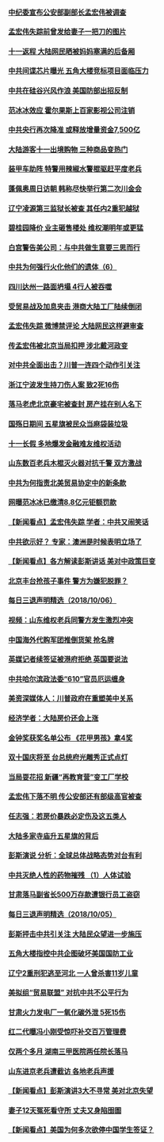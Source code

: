 #### [中纪委宣布公安部副部长孟宏伟被调查](../pages/nsc413/n10767038.md?t=10072131) 

#### [孟宏伟失踪前曾发给妻子一把刀的图片](../pages/nsc413/n10767121.md?t=10072131) 

#### [十一返程 大陆网民晒被妈妈塞满的后备厢](../pages/nsc413/n10767108.md?t=10072131) 

#### [中共间谍芯片曝光 五角大楼竞标项目面临压力](../pages/nsc413/n10767062.md?t=10072131) 

#### [中共在硅谷兴风作浪 美国防部出招反制](../pages/nsc413/n10766985.md?t=10072131) 

#### [范冰冰效应 霍尔果斯上百家影视公司注销](../pages/nsc413/n10766994.md?t=10072131) 

#### [中共央行再次降准 或释放增量资金7,500亿](../pages/nsc413/n10766358.md?t=10072131) 

#### [大陆游客十一出境购物 三种商品变热门](../pages/nsc413/n10766831.md?t=10072131) 

#### [装甲车助阵 特警用辣椒水警棍驱赶平度老兵](../pages/nsc413/n10766445.md?t=10072131) 

#### [蓬佩奥周日访朝 韩称尽快举行第二次川金会](../pages/nsc413/n10766794.md?t=10072131) 

#### [辽宁凌源第三监狱长被查 其任内2重犯越狱](../pages/nsc413/n10766578.md?t=10072131) 

#### [碧桂园降价 业主砸售楼处 维权潮明年或更猛](../pages/nsc413/n10766141.md?t=10072131) 


#### [白宫警告美公司：与中共做生意要三思而行](../pages/nsc413/n10766026.md?t=10072131) 

#### [中共为何强行火化他们的遗体（6）](../pages/nsc413/n10766045.md?t=10072131) 

#### [四川达州一路面坍塌 4行人被吞噬](../pages/nsc413/n10766508.md?t=10072131) 

#### [受贸易战及加息夹击 港商大陆工厂陆续倒闭](../pages/nsc413/n10766233.md?t=10072131) 

#### [孟宏伟失踪 微博禁评论 大陆网民这样避审查](../pages/nsc413/n10766177.md?t=10072131) 

#### [传孟宏伟被北京当局扣押 涉北戴河政变](../pages/nsc413/n10766077.md?t=10072131) 

#### [对中共全面出击？川普一连四个动作引关注](../pages/nsc413/n10765620.md?t=10072131) 

#### [浙江宁波发生持刀伤人案 致2死16伤](../pages/nsc413/n10765904.md?t=10072131) 

#### [落马老虎北京豪宅被查封 房产挂在别人名下](../pages/nsc413/n10765769.md?t=10072131) 

#### [国殇日期间 五星旗被民众当麻袋装垃圾](../pages/nsc413/n10765859.md?t=10072131) 

#### [十一长假 多地爆发金融难友维权活动](../pages/nsc413/n10765448.md?t=10072131) 

#### [山东数百老兵木棍灭火器对抗千警 双方激战](../pages/nsc413/n10765657.md?t=10072131) 

#### [中共为何指责北美贸易协定中的新条款](../pages/nsc413/n10764045.md?t=10072131) 

#### [网曝范冰冰已缴清8.8亿元钜额罚款](../pages/nsc413/n10765652.md?t=10072131) 

#### [【新闻看点】孟宏伟失踪 学者：中共又闹笑话](../pages/nsc413/n10765505.md?t=10072131) 

#### [中共欲示好？ 专家：澳洲是时候表明立场了](../pages/nsc413/n10762130.md?t=10072131) 

#### [【新闻看点】各方解读彭斯讲话 美对中政策巨变](../pages/nsc413/n10765366.md?t=10072131) 

#### [北京丰台抢孩子事件 警方为嫌犯脱罪？](../pages/nsc413/n10765506.md?t=10072131) 

#### [每日三退声明精选（2018/10/06）](../pages/nsc413/n10765479.md?t=10072131) 

#### [视频：山东维权老兵同警方发生激烈冲突](../pages/nsc413/n10765343.md?t=10072131) 

#### [中国海外代购军团推倒货架 抢名牌](../pages/nsc413/n10765390.md?t=10072131) 

#### [英媒记者续签证被港府拒绝 英国要说法](../pages/nsc413/n10765285.md?t=10072131) 


#### [中共哈尔滨政法委“610”官员厄运缠身](../pages/nsc413/n10764551.md?t=10072131) 

#### [美资深媒体人：川普政府在重塑美中关系](../pages/nsc413/n10764264.md?t=10072131) 

#### [经济学者：大陆房价还会上涨](../pages/nsc413/n10764725.md?t=10072131) 

#### [金钟奖获奖名单公布 《花甲男孩》拿4奖](../pages/nsc413/n10765092.md?t=10072131) 

#### [双十国庆将至 台总统府光雕秀正式点灯](../pages/nsc413/n10764882.md?t=10072131) 

#### [当局耍花招 新疆“再教育营”变工厂学校](../pages/nsc413/n10764865.md?t=10072131) 

#### [孟宏伟下落不明 传公安部还有部级高官被查](../pages/nsc413/n10764693.md?t=10072131) 

#### [任志强：若房价暴跌必定伤及这五类人](../pages/nsc413/n10764404.md?t=10072131) 

#### [大陆多家寺庙升五星旗的背后](../pages/nsc413/n10750304.md?t=10072131) 

#### [彭斯演说 分析：全球总体战略态势对台有利](../pages/nsc413/n10764707.md?t=10072131) 

#### [中共灭绝人性的药物摧残 （1）人体试验](../pages/nsc413/n10761841.md?t=10072131) 

#### [甘肃落马副省长500万存款遭银行员工盗窃](../pages/nsc413/n10764371.md?t=10072131) 

#### [每日三退声明精选（2018/10/05）](../pages/nsc413/n10764514.md?t=10072131) 

#### [彭斯抨击中共引关注 大陆民众望进一步施压](../pages/nsc413/n10764345.md?t=10072131) 

#### [五角大楼指控中共企图破坏美国国防工业](../pages/nsc413/n10763942.md?t=10072131) 

#### [辽宁2重刑犯逃至河北 一人曾杀害11岁儿童](../pages/nsc413/n10764230.md?t=10072131) 

#### [美拟组“贸易联盟” 对抗中共不公平行为](../pages/nsc413/n10764268.md?t=10072131) 

#### [甘肃火力发电厂一氧化碳外泄 5死15伤](../pages/nsc413/n10764197.md?t=10072131) 

#### [红二代曝冯小刚受惊吓补交百万管理费](../pages/nsc413/n10763984.md?t=10072131) 

#### [仅两个多月 湖南三甲医院两任院长落马](../pages/nsc413/n10764071.md?t=10072131) 

#### [山东进京老兵遭截访 各地老兵声援](../pages/nsc413/n10764106.md?t=10072131) 

#### [【新闻看点】彭斯演讲3大不寻常 美对北京失望](../pages/nsc413/n10764060.md?t=10072131) 

#### [妻子12天冤死看守所 丈夫又身陷囹圄](../pages/nsc413/n10763958.md?t=10072131) 

#### [【新闻看点】美国为何多次欲停中国学生签证？](../pages/nsc413/n10763657.md?t=10072131) 

